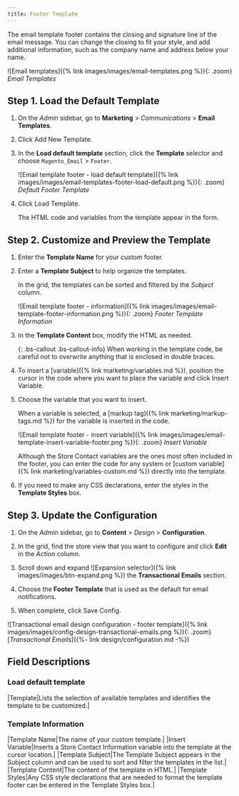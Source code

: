 ```yaml
---
title: Footer Template
---
```


The email template footer contains the closing and signature line of the email message. You can change the closing to fit your style, and add additional information, such as the company name and address below your name.

![Email templates]({% link images/images/email-templates.png %}){: .zoom}
_Email Templates_

## Step 1. Load the Default Template

1. On the _Admin_ sidebar, go to **Marketing** > _Communications_ > **Email Templates**.

1. Click <span class="btn">Add New Template</span>.

1. In the **Load default template** section, click the **Template** selector and choose `Magento_Email` > `Footer`.

    ![Email template footer - load default template]({% link images/images/email-templates-footer-load-default.png %}){: .zoom}
    _Default Footer Template_

1. Click <span class="btn">Load Template</span>.

    The HTML code and variables from the template appear in the form.

## Step 2. Customize and Preview the Template

1. Enter the **Template Name** for your custom footer.

1. Enter a **Template Subject** to help organize the templates.

   In the grid, the templates can be sorted and filtered by the _Subject_ column.

    ![Email template footer - information]({% link images/images/email-template-footer-information.png %}){: .zoom}
    _Footer Template Information_

1. In the **Template Content** box, modify the HTML as needed.

    {: .bs-callout .bs-callout-info}
    When working in the template code, be careful not to overwrite anything that is enclosed in double braces.

1. To insert a [variable]({% link marketing/variables.md %}), position the cursor in the code where you want to place the variable and click <span class="btn">Insert Variable</span>.

1. Choose the variable that you want to insert.

    When a variable is selected, a [markup tag]({% link marketing/markup-tags.md %}) for the variable is inserted in the code.

    ![Email template footer - insert variable]({% link images/images/email-template-insert-variable-footer.png %}){: .zoom}
    _Insert Variable_

    Although the Store Contact variables are the ones most often included in the footer, you can enter the code for any system or [custom variable]({% link marketing/variables-custom.md %}) directly into the template.

1. If you need to make any CSS declarations, enter the styles in the **Template Styles** box.

## Step 3. Update the Configuration

1. On the _Admin_ sidebar, go to **Content** > _Design_ > **Configuration**.

1. In the grid, find the store view that you want to configure and click **Edit** in the _Action_ column.

1. Scroll down and expand ![Expansion selector]({% link images/images/btn-expand.png %}) the **Transactional Emails** section.

1. Choose the **Footer Template** that is used as the default for email notifications.

1. When complete, click <span class="btn">Save Config</span>.

![Transactional email design configuration - footer template]({% link images/images/config-design-transactional-emails.png %}){: .zoom}
[_Transactional Emails_]({%- link design/configuration.md -%})

## Field Descriptions

### Load default template

|Template|Lists the selection of available templates and identifies the template to be customized.|

### Template Information

|Template Name|The name of your custom template.|
|Insert Variable|Inserts a Store Contact Information variable into the template at the cursor location.|
|Template Subject|The Template Subject appears in the Subject column and can be used to sort and filter the templates in the list.|
|Template Content|The content of the template in HTML.|
|Template Styles|Any CSS style declarations that are needed to format the template footer can be entered in the Template Styles box.|
